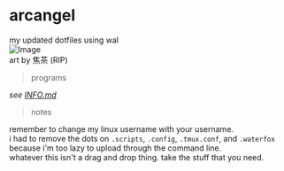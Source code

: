 # arcangel

my updated dotfiles using wal\
![Image](https://files.catbox.moe/0epnns.png)\
art by 焦茶 (RIP)

> programs

*see [INFO.md](https://github.com/setasorcer/arcangel/blob/main/INFO.md)*

> notes

remember to change my linux username with your username.\
i had to remove the dots on `.scripts`, `.config`, `.tmux.conf`, and `.waterfox` because i'm too lazy to upload through the command line.\
whatever this isn't a drag and drop thing. take the stuff that you need.

